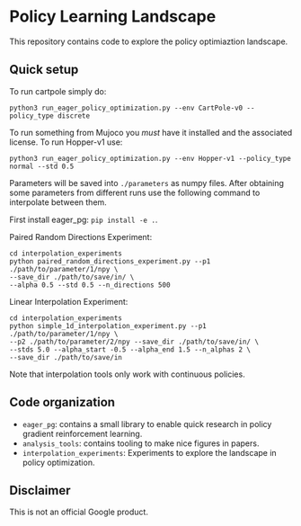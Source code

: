 # Policy Learning Landscape

This repository contains code to explore the policy optimiaztion landscape.

## Quick setup

To run cartpole simply do:

```
python3 run_eager_policy_optimization.py --env CartPole-v0 --policy_type discrete
```

To run something from Mujoco you _must_ have it installed and the associated license. To run Hopper-v1 use:

```
python3 run_eager_policy_optimization.py --env Hopper-v1 --policy_type normal --std 0.5
```

Parameters will be saved into `./parameters` as numpy files. After obtaining
some parameters from different runs use the following command to interpolate
between them.

First install eager_pg: `pip install -e .`.

Paired Random Directions Experiment:

```
cd interpolation_experiments
python paired_random_directions_experiment.py --p1 ./path/to/parameter/1/npy \
--save_dir ./path/to/save/in/ \
--alpha 0.5 --std 0.5 --n_directions 500
```

Linear Interpolation Experiment:

```
cd interpolation_experiments
python simple_1d_interpolation_experiment.py --p1 ./path/to/parameter/1/npy \
--p2 ./path/to/parameter/2/npy --save_dir ./path/to/save/in/ \
--stds 5.0 --alpha_start -0.5 --alpha_end 1.5 --n_alphas 2 \
--save_dir ./path/to/save/in
```

Note that interpolation tools only work with continuous policies.


## Code organization

- `eager_pg`: contains a small library to enable quick research in policy
gradient reinforcement learning.
- `analysis_tools`: contains tooling to make nice figures in papers.
- `interpolation_experiments`: Experiments to explore the landscape in policy optimization.

## Disclaimer

This is not an official Google product.
